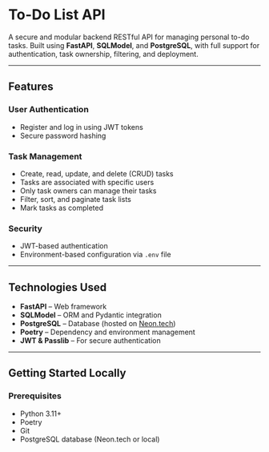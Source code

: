 # To-Do List API

A secure and modular backend RESTful API for managing personal to-do tasks. Built using **FastAPI**, **SQLModel**, and **PostgreSQL**, with full support for authentication, task ownership, filtering, and deployment.

---

## Features

### User Authentication
- Register and log in using JWT tokens
- Secure password hashing

### Task Management
- Create, read, update, and delete (CRUD) tasks
- Tasks are associated with specific users
- Only task owners can manage their tasks
- Filter, sort, and paginate task lists
- Mark tasks as completed

### Security
- JWT-based authentication
- Environment-based configuration via `.env` file

---

## Technologies Used

- **FastAPI** – Web framework
- **SQLModel** – ORM and Pydantic integration
- **PostgreSQL** – Database (hosted on [Neon.tech](https://neon.tech))
- **Poetry** – Dependency and environment management
- **JWT & Passlib** – For secure authentication

---

## Getting Started Locally

### Prerequisites
- Python 3.11+
- Poetry
- Git
- PostgreSQL database (Neon.tech or local)
